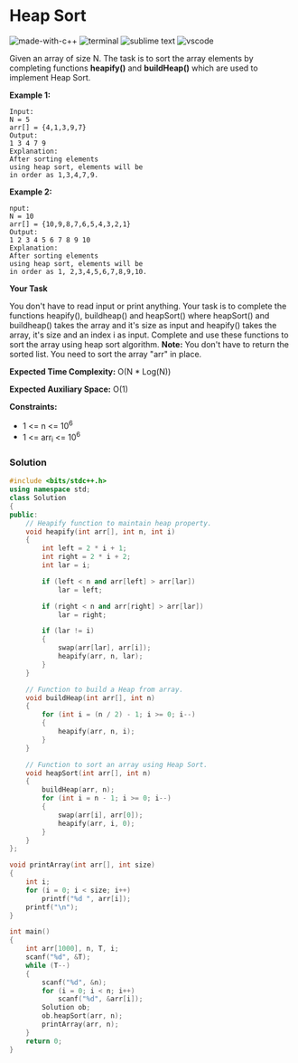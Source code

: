 # Heap Sort
![made-with-c++](https://img.shields.io/badge/Made%20with-C++-007396.svg)
![terminal](https://img.shields.io/badge/Windows%20Terminal-4D4D4D?logo=windows%20terminal&logoColor=white)
![sublime text](https://img.shields.io/badge/sublime_text-%23575757.svg?logo=sublime-text&logoColor=important)
![vscode](https://img.shields.io/badge/Visual_Studio_Code-0078D4?logo=visual%20studio%20code&logoColor=white)

Given an array of size N. The task is to sort the array elements by completing functions **heapify()** and **buildHeap()** which are used to implement Heap Sort.

__Example 1:__
```
Input:
N = 5
arr[] = {4,1,3,9,7}
Output:
1 3 4 7 9
Explanation:
After sorting elements
using heap sort, elements will be
in order as 1,3,4,7,9.
```
__Example 2:__
```
nput:
N = 10
arr[] = {10,9,8,7,6,5,4,3,2,1}
Output:
1 2 3 4 5 6 7 8 9 10
Explanation:
After sorting elements
using heap sort, elements will be
in order as 1, 2,3,4,5,6,7,8,9,10.
```
__Your Task__

You don't have to read input or print anything. Your task is to complete the functions heapify(), buildheap() and heapSort() where heapSort() and buildheap() takes the array and it's size as input and heapify() takes the array, it's size and an index i as input. Complete and use these functions to sort the array using heap sort algorithm.
**Note:** You don't have to return the sorted list. You need to sort the array "arr" in place.

__Expected Time Complexity:__ O(N * Log(N))

__Expected Auxiliary Space:__ O(1)

__Constraints:__
- 1 <= n <= 10<sup>6</sup>
- 1 <= arr<sub>i</sub> <= 10<sup>6</sup>

### Solution
```cpp
#include <bits/stdc++.h>
using namespace std;
class Solution
{
public:
    // Heapify function to maintain heap property.
    void heapify(int arr[], int n, int i)
    {
        int left = 2 * i + 1;
        int right = 2 * i + 2;
        int lar = i;

        if (left < n and arr[left] > arr[lar])
            lar = left;

        if (right < n and arr[right] > arr[lar])
            lar = right;

        if (lar != i)
        {
            swap(arr[lar], arr[i]);
            heapify(arr, n, lar);
        }
    }

    // Function to build a Heap from array.
    void buildHeap(int arr[], int n)
    {
        for (int i = (n / 2) - 1; i >= 0; i--)
        {
            heapify(arr, n, i);
        }
    }

    // Function to sort an array using Heap Sort.
    void heapSort(int arr[], int n)
    {
        buildHeap(arr, n);
        for (int i = n - 1; i >= 0; i--)
        {
            swap(arr[i], arr[0]);
            heapify(arr, i, 0);
        }
    }
};

void printArray(int arr[], int size)
{
    int i;
    for (i = 0; i < size; i++)
        printf("%d ", arr[i]);
    printf("\n");
}

int main()
{
    int arr[1000], n, T, i;
    scanf("%d", &T);
    while (T--)
    {
        scanf("%d", &n);
        for (i = 0; i < n; i++)
            scanf("%d", &arr[i]);
        Solution ob;
        ob.heapSort(arr, n);
        printArray(arr, n);
    }
    return 0;
}
```